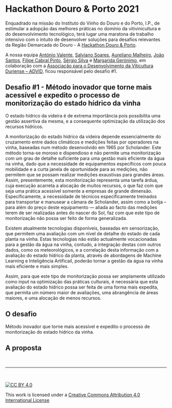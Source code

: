 Hackathon Douro & Porto 2021
========================

Enquadrado na missão do Instituto do Vinho do Douro e do Porto, I.P., de estimular a adopção das melhores práticas no domínio da vitivinicultura e do desenvolvimento tecnológico, terá lugar uma maratona de trabalho intensivo com o intuito de desenvolver soluções para desafios relevantes da Região Demarcada do Douro - A [Hackathon Douro & Porto](https://hackdouroeporto.com/).

<!-- A sessão de apresentação teve lugar no dia 11 de novembro de 2020, pelas 18h00 e foi trasmitida live no Facebook.

<iframe width="560" height="315" src="https://www.youtube.com/embed/u6_re17yoUk" frameborder="0" allow="accelerometer; autoplay; clipboard-write; encrypted-media; gyroscope; picture-in-picture" allowfullscreen></iframe>   -->   

    
    
A nossa equipa [António Valente](avalente@utad.pt), [Salviano Soares](salblues@utad.pt), [Aureliano Malheiro](amalheir@utad.pt), [João Santos](jsantos@utad.pt), [Filipe Cabral Pinto](filipe-c-pinto@alticelabs.com), [Sérgio Silva](spsantossilva@gmail.com) e [Margarida Gerónimo](guijeronimo@msn.com), em colaboração com a [Associação para o Desenvolvimento da Viticultura Duriense – ADVID](https://www.advid.pt/), ficou responsável pelo desafio #1. 

## Desafio #1 - Método inovador que torne mais acessível e expedito o processo de monitorização do estado hídrico da vinha


O estado hídrico da videira é de extrema importância pois possibilita uma gestão assertiva da mesma, e a consequente optimização da utilização dos recursos hídricos. 

A monitorização do estado hídrico da videira depende essencialmente do cruzamento entre dados climáticos e medições feitas por operadores na vinha, baseadas num método desenvolvido em 1965 por Scholander. Este método torna-se moroso e dispendioso e não permite uma monitorização com um grau de detalhe suficiente para uma gestão mais eficiente da água na vinha, dado que a necessidade de equipamentos específicos com pouca mobilidade e a curta janela de oportunidade para as medições, não permitem que se possam realizar medições exaustivas para grandes áreas. Assim, presentemente, esta monitorização representa uma tarefa árdua, cuja execução acarreta a alocação de muitos
recursos, o que faz com que seja uma prática acessível somente a empresas de grande dimensão. Especificamente, a necessidade de técnicos especificamente treinados para transportar e manusear a câmara de Scholander, assim como a botija – para além do preço deste equipamento — aliada ao facto das medições terem de ser realizadas antes do nascer do Sol, faz com que este tipo de monitorização não possa ser feito de forma generalizada. 

Existem atualmente tecnologias disponíveis, baseadas em sensorização, que permitem
uma avaliação com um nível de detalhe do estado de cada planta na vinha. Estas
tecnologias não estão actualmente vocacionadas para a gestão da água na vinha, contudo, a integração destas com outros dados, como os meteorológicos, e a correlação desta informação com a avaliação do estado hídrico da planta, através de abordagens de Machine Learning e Inteligência Artificail, poderão tornar a gestão da água na vinha mais eficiente e mais simples.

Assim, para que este tipo de monitorização possa ser amplamente utilizado como input na optimização das práticas culturais, é necessária que esta avaliação do estado hídrico possa ser feita de uma forma mais expedita, que permita um número maior de avaliações, uma abrangência de áreas maiores, e uma alocação de menos recursos.

O desafio
--------------
Método inovador que torne mais acessível e expedito o processo de monitorização do
estado hídrico da vinha.


A proposta
------------

<!-- A proposta apresentada pela nossa equipa tem dois grandes pontos:

1. [Projeto demonstrador](projeto.md) das potencialidades da tecnologia, e da mais-valia para a agricultura no Douro, consistindo em três gateways LoRaWAN e, sensores no terreno;

1. [Avaliação](simul.md) dos locais onde colocar as gateway de modo a cobrir uma grande parte das quintas do Douro, e respetivos respectivos custos.


<iframe width="560" height="315" src="https://www.youtube.com/embed/U12pQMDb9zc" frameborder="0" allow="accelerometer; autoplay; clipboard-write; encrypted-media; gyroscope; picture-in-picture" allowfullscreen></iframe>    

-->
&nbsp;

*** 

&nbsp;

[![CC BY 4.0](https://i.creativecommons.org/l/by/4.0/88x31.png)](http://creativecommons.org/licenses/by/4.0/)

This work is licensed under a [Creative Commons Attribution 4.0 International License](http://creativecommons.org/licenses/by/4.0/)
